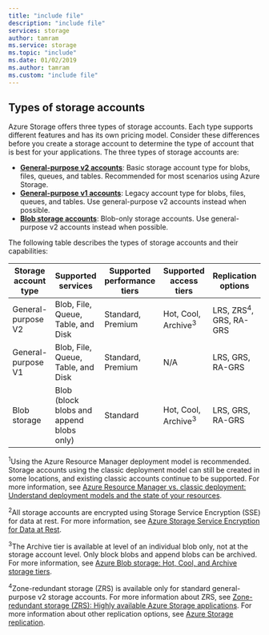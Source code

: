 ```yaml
---
title: "include file"
description: "include file"
services: storage
author: tamram
ms.service: storage
ms.topic: "include"
ms.date: 01/02/2019
ms.author: tamram
ms.custom: "include file"
---
```


## Types of storage accounts

Azure Storage offers three types of storage accounts. Each type supports different features and has its own pricing model. Consider these differences before you create a storage account to determine the type of account that is best for your applications. The three types of storage accounts are:

* **[General-purpose v2 accounts](#general-purpose-v2-accounts)**: Basic storage account type for blobs, files, queues, and tables. Recommended for most scenarios using Azure Storage.
* **[General-purpose v1 accounts](#general-purpose-v1-accounts)**: Legacy account type for blobs, files, queues, and tables. Use general-purpose v2 accounts instead when possible.
* **[Blob storage accounts](#blob-storage-accounts)**: Blob-only storage accounts. Use general-purpose v2 accounts instead when possible. 

The following table describes the types of storage accounts and their capabilities:

| Storage account type | Supported services                       | Supported performance tiers | Supported access tiers               | Replication options                                                | Deployment model<sup>1</sup>  | Encryption<sup>2</sup> |
|----------------------|------------------------------------------|-----------------------------|--------------------------------------|--------------------------------------------------------------------|-------------------|------------|
| General-purpose V2   | Blob, File, Queue, Table, and Disk       | Standard, Premium           | Hot, Cool, Archive<sup>3</sup> | LRS, ZRS<sup>4</sup>, GRS, RA-GRS | Resource Manager | Encrypted  |
| General-purpose V1   | Blob, File, Queue, Table, and Disk       | Standard, Premium           | N/A                                  | LRS, GRS, RA-GRS                                                   | Resource Manager, Classic  | Encrypted  |
| Blob storage         | Blob (block blobs and append blobs only) | Standard                    | Hot, Cool, Archive<sup>3</sup>                            | LRS, GRS, RA-GRS                                                   | Resource Manager  | Encrypted  |

<sup>1</sup>Using the Azure Resource Manager deployment model is recommended. Storage accounts using the classic deployment model can still be created in some locations, and existing classic accounts continue to be supported. For more information, see [Azure Resource Manager vs. classic deployment: Understand deployment models and the state of your resources](../../azure-resource-manager/resource-manager-deployment-model.md).

<sup>2</sup>All storage accounts are encrypted using Storage Service Encryption (SSE) for data at rest. For more information, see [Azure Storage Service Encryption for Data at Rest](storage-service-encryption.md).

<sup>3</sup>The Archive tier is available at level of an individual blob only, not at the storage account level. Only block blobs and append blobs can be archived. For more information, see [Azure Blob storage: Hot, Cool, and Archive storage tiers](../blobs/storage-blob-storage-tiers.md).

<sup>4</sup>Zone-redundant storage (ZRS) is available only for standard general-purpose v2 storage accounts. For more information about ZRS, see [Zone-redundant storage (ZRS): Highly available Azure Storage applications](storage-redundancy-zrs.md). For more information about other replication options, see [Azure Storage replication](storage-redundancy.md).
